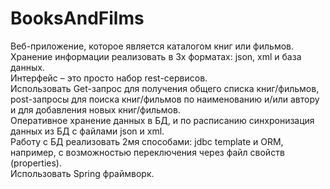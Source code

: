# BooksAndFilms

Веб-приложение, которое является каталогом книг или фильмов. <br>
Хранение информации реализовать в 3х форматах: json, xml и база данных. <br>
Интерфейс – это просто набор rest-сервисов. <br>
Использовать Get-запрос для получения общего списка книг/фильмов, <br>
post-запросы для поиска книг/фильмов по наименованию и/или автору и для добавления новых книг/фильмов.<br>
Оперативное хранение данных в БД, и по расписанию синхронизация данных из БД с файлами json и xml. <br>
Работу с БД реализовать 2мя способами: jdbc template и ORM, например, с возможностью переключения через файл свойств (properties).<br>
Использовать Spring фраймворк.<br>
